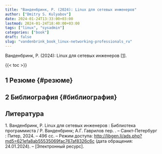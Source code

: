 ```yaml
---
title: "Ванденбринк, Р. (2024): Linux для сетевых инженеров"
author: ["Dmitry S. Kulyabov"]
date: 2024-01-24T13:33:00+03:00
lastmod: 2024-01-24T18:40:00+03:00
tags: ["linux", "sysadmin"]
categories: ["book"]
draft: false
slug: "vandenbrink_book_linux-networking-professionals_ru"
---
```


Ванденбринк, Р. (2024): Linux для сетевых инженеров  [<a href="#citeproc_bib_item_1">1</a>].

<!--more-->

{{< toc >}}


## <span class="section-num">1</span> Резюме {#резюме}


## <span class="section-num">2</span> Библиография {#библиография}

## Литература

<div class="csl-bib-body">
  <div class="csl-entry"><a id="citeproc_bib_item_1"></a>1.	Ванденбринк, Р. Linux для сетевых инженеров : Библиотека программиста / Р. Ванденбринк; А.Г. Гаврилов пер. . – Санкт-Петербург : Питер, 2024. – 496 сс. – Режим доступа: <a href="http://libgen.li/ads.php?md5=621efa8ab55535069fac767af8326c6c">http://libgen.li/ads.php?md5=621efa8ab55535069fac767af8326c6c</a> (дата обращения: 24.01.2024). – [Электронный ресурс].</div>
</div>
